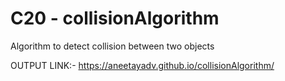 # C20 - collisionAlgorithm
Algorithm to detect collision between two objects

OUTPUT LINK:- https://aneetayadv.github.io/collisionAlgorithm/
